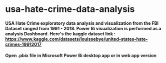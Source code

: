 # usa-hate-crime-data-analysis
#### USA Hate Crime exploratory data analysis and visualization from the FBI Dataset ranged from 1991 - 2018. Power Bi visualization is performed as a analysis Dashboard. Here's the kaggle dataset link : https://www.kaggle.com/datasets/louissebye/united-states-hate-crimes-19912017

#### Open .pbix file in Microsoft Power Bi desktop app or in web app version
